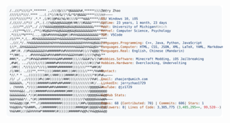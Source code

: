 <a href="https://github.com/zhaojer/zhaojer">
  <picture>
    <source media="(prefers-color-scheme: dark)" srcset="https://raw.githubusercontent.com/zhaojer/zhaojer/main/dark_mode.svg">
    <img alt="Jerry Zhao's GitHub Profile README" src="https://raw.githubusercontent.com/zhaojer/zhaojer/main/light_mode.svg">
  </picture>
</a>

<!-- ## Hi there 👋 -->

<!-- I'm Jerry, a Master's student in Computer Science Engineering at the University of Michigan, where I also work as a Graduate Student Instructor, sharing my love for coding and problem-solving with others. My academic journey blends technical depth and human-centered thinking, with a double Bachelor's in Computer Science and Psychology.

I’ve tackled challenges ranging from crafting OS-level thread libraries to building user-friendly full-stack web applications, leveraging tools like React, Python, and AWS. My passion for innovation extends to research, where I’ve enhanced surgeons’ training with interactive visualizations, and to internships at Intel and startups, where I’ve honed my skills in software engineering and scalable system design.

Beyond code, I thrive in teaching, mentoring, and working in collaborative, cross-functional teams. I'm currently exploring full-time roles in software development, AI/ML, UI/UX, or technical project management, eager to create impactful solutions. Let's connect and build something amazing together! 🚀 -->

<!--
**zhaojer/zhaojer** is a ✨ _special_ ✨ repository because its `README.md` (this file) appears on your GitHub profile.

Here are some ideas to get you started:

- 🔭 I’m currently working on ...
- 🌱 I’m currently learning ...
- 👯 I’m looking to collaborate on ...
- 🤔 I’m looking for help with ...
- 💬 Ask me about ...
- 📫 How to reach me: ...
- 😄 Pronouns: ...
- ⚡ Fun fact: ...
-->
